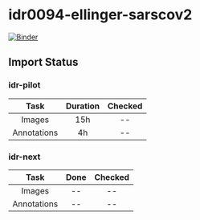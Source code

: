 # idr0094-ellinger-sarscov2

[![Binder](https://mybinder.org/badge_logo.svg)](https://binder.bioimagearchive.org/v2/gh/IDR/idr0094-ellinger-sarscov2/master?urlpath=notebooks%2Fnotebooks%2Fidr0093-r.ipynb) 


## Import Status

### idr-pilot
| Task | Duration | Checked |
| :----: |:----:| :----:|
| Images| 15h | -- |
| Annotations | 4h | -- |

### idr-next
| Task | Done | Checked |
| :----: |:----:| :----:|
| Images| -- | -- |
| Annotations | -- | -- |
